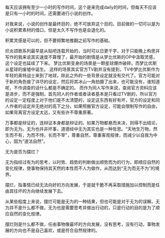 每天应该拥有至少一小时的写作时间，这个是来完成daily的时间，但每天不应该是只有一小时的时间，还需要进行小说的创作。

对我来说，小说的创作是最终目的，绝不可放弃这个目的。目前做的一切可以是为小说积累素材的借口，但是太久不写作也是会退化的。

积累灵感是可以的，但不要频繁地推翻之前写作的基础。

炽炎颂歌系列最早是从贴吧连载开始的，当时可以日更千字，对于只能晚上构思并写作的我来说其实速度不算慢了，最开始的剧情是从梦比优斯的OP中汲取灵感，这个设定也延续了下来。
梦比优斯变身的场景是一颗星球爆炸破碎，而梦比优斯从星球的废墟中诞生。
这样的场景其实官方TV剧并没有提到，TV中梦比优斯作为年轻的奥特战士来到了地球，除此之外的一些背景设定就没有交代了。官方可能对于新的角色做了详尽的设定，然后将其冰山一角拍摄了出来，也可能没有，谁知道呢，不作调查的话什么都是不确定的。
而作为同人写作来说，查阅官方资料应该是进步，而不是强制，首先同人的作者或者读者基本是只看过TV剧的，所以官方的设定一定程度上对于他们是不太清楚的，设定这东西有好有坏，官方的设定和同人作者的设定并无绝对的高下之分，如果照搬官方设定，可能会限制写作的自由，如果背离官方设定太远，又有些许不尊重原著。

万事都是辩证的，连辩证本身都是辩证的。如果万物都悬而未决，则得不出结论，即为无为。无为也并非坏事，道德经中无为其实也是一种哲思。“天地生万物，然生而不有，为而不恃，长而不宰”，尊重自然，尊重客观规律，而减少以自我为中心，固为“道法自然”。

无为是否为摆烂？

无为指经过有为的思考，以时势、趋势的判断做出顺势而为的行为，即顺应自然的变化规律，使事物保持其天然的本性而不人为做作，从而达到“无为而无不为”的境界。

摆烂，指事情已经无法向好的方向发展，于是就干脆不再采取措施加以控制而是任由其往坏的方向继续发展下去。

从某些程度上来说，摆烂可能是无为的一种结果，但也可能是对于无为的误解。无为并不是什么都不做，无为也是需要思考并做出行动的，只是行动的目的是为了顺应自然的变化规律。

摆烂则是什么都不做，任由事物像最坏的方向发展，没有思考，没有行动，事物发展的方向也不是自己喜欢，或是符合自然规律的。